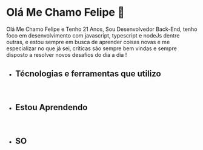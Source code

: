 <h1>Olá Me Chamo Felipe <g-emoji class="g-emoji" alias="wave" fallback-src="https://github.githubassets.com/images/icons/emoji/unicode/1f44b.png">👋</g-emoji></h1> 

<p>Olá Me Chamo Felipe e Tenho 21 Anos, Sou Desenvolvedor Back-End, tenho foco em desenvolvimento com javascript, typescript e nodeJs dentre outras, e estou sempre em busca de aprender coisas novas e me especializar no que já sei, críticas são sempre bem vindas e sempre disposto a resolver novos desafios do dia a dia !<p/>


- <h2>Técnologias e ferramentas que utilizo</h2>
  <img src="https://img.shields.io/badge/JavaScript-323330?style=for-the-badge&logo=javascript&logoColor=F7DF1E" alt="">
  <img src="https://img.shields.io/badge/Node.js-339933?style=for-the-badge&logo=nodedotjs&logoColor=white" alt="">
  <img src="https://img.shields.io/badge/TypeScript-007ACC?style=for-the-badge&logo=typescript&logoColor=white" alt="">
  <img src="https://img.shields.io/badge/Express.js-000000?style=for-the-badge&logo=express&logoColor=white" alt="">
  <img src="https://img.shields.io/badge/Docker-2CA5E0?style=for-the-badge&logo=docker&logoColor=white" alt="">

- <h2>Estou Aprendendo</h2>
  
  <img src="https://img.shields.io/badge/MongoDB-4EA94B?style=for-the-badge&logo=mongodb&logoColor=white" alt="">
  <img src="https://img.shields.io/badge/Elixir-4B275F?style=for-the-badge&logo=elixir&logoColor=white" alt="">

- <h2>SO</h2>

  <img src="https://img.shields.io/badge/Linux-FCC624?style=for-the-badge&logo=linux&logoColor=black" alt="">

